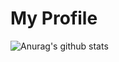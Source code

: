 # My Profile

![Anurag's github stats](https://github-readme-stats.vercel.app/api?username=Faresapn&show_icons=true&theme=radical)
